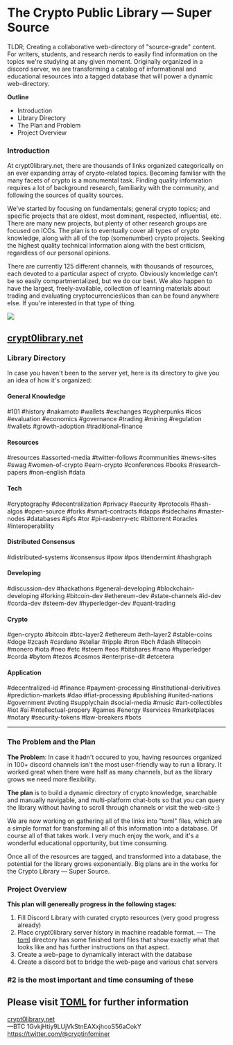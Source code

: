 # The Crypto Public Library — Super Source
TLDR; Creating a collaborative web-directory of "source-grade" content. For writers, students, and research nerds to easily find information on the topics we're studying at any given moment. Originally organized in a discord server, we are transforming a catalog of informational and educational resources into a tagged database that will power a dynamic web-directory.

**Outline**
* Introduction
* Library Directory
* The Plan and Problem
* Project Overview

### Introduction
At crypt0library.net, there are thousands of links organized categorically on an ever expanding array of crypto-related topics. Becoming familiar with the many facets of crypto is a monumental task. Finding quality infomration requires a lot of background research, familiarity with the community, and following the sources of quality sources.

We’ve started by focusing on fundamentals; general crypto topics; and specific projects that are oldest, most dominant, respected, influential, etc. There are many new projects, but plenty of other research groups are focused on ICOs. The plan is to eventually cover all types of crypto knowledge, along with all of the top (somenumber) crypto projects. Seeking the highest quality technical information along with the best criticism, regardless of our personal opinions.

There are currently 125 different channels, with thousands of resources, each devoted to a particular aspect of crypto. Obviously knowledge can't be so easily compartmentalized, but we do our best. We also happen to have the largest, freely-available, collection of learning materials about trading and evaluating cryptocurrencies\icos than can be found anywhere else. If you're interested in that type of thing.

 <img src="http://imgur.com/AmdCgVOl.png" />

## [crypt0library.net](http://crypt0library.net)

### Library Directory

In case you haven't been to the server yet, here is its directory to give you an idea of how it's organized:

#### General Knowledge
#101 #history #nakamoto #wallets #exchanges #cypherpunks #icos #evaluation #economics #governance #trading #mining #regulation #wallets #growth-adoption #traditional-finance

#### Resources
#resources #assorted-media #twitter-follows #communities #news-sites #swag #women-of-crypto #earn-crypto #conferences #books #research-papers #non-english #data 

#### Tech
#cryptography #decentralization #privacy #security #protocols #hash-algos #open-source #forks #smart-contracts #dapps #sidechains #master-nodes #databases #ipfs #tor #pi-rasberry-etc #bittorrent #oracles #interoperability

#### Distributed Consensus
#distributed-systems #consensus #pow #pos #tendermint #hashgraph 

#### Developing
#discussion-dev #hackathons #general-developing #blockchain-developing #forking #bitcoin-dev #ethereum-dev #state-channels #id-dev #corda-dev #steem-dev #hyperledger-dev #quant-trading

#### Crypto
#gen-crypto #bitcoin #btc-layer2 #ethereum #eth-layer2 #stable-coins #doge #zcash #cardano #stellar #ripple #tron #bch #dash #litecoin #monero #iota #neo #etc #steem #eos #bitshares #nano #hyperledger #corda #bytom #tezos #cosmos #enterprise-dlt #etcetera 

#### Application
#decentralized-id #finance #payment-processing #institutional-derivitives #prediction-markets #dao #fiat-processing #publishing #united-nations #government #voting #supplychain #social-media #music #art-collectibles #iot #ai #intellectual-propery #games #energy #services #marketplaces #notary #security-tokens #law-breakers 
#bots

---

### The Problem and the Plan
**The Problem**: In case it hadn't occured to you, having resources organized in 100+ discord channels isn't the most user-friendly way to run a library. It worked great when there were half as many channels, but as the library grows we need more flexibility.

**The plan** is to build a dynamic directory of crypto knowledge, searchable and manually navigable, and multi-platform chat-bots so that you can query the library without having to scroll through channels or visit the web-site :)

We are now working on gathering all of the links into "toml" files, which are a simple format for transforming all of this information into a database. Of course all of that takes work. I very much enjoy the work, and it's a wonderful educational opportunity, but time consuming. 

Once all of the resources are tagged, and transformed into a database, the potential for the library grows exponentially.
Big plans are in the works for the Crypto Library — Super Source.

### Project Overview

**This plan will genereally progress in the following stages:**
1. Fill Discord Library with curated crypto resources (very good progress already)
2. Place crypt0library server history in machine readable format. 
     — The [toml](https://github.com/infominer33/Crypto-library/tree/master/toml) directory has some finished toml files that show exactly what that looks like and has further instructions on that aspect.
3. Create a web-page to dynamically interact with the database<br/>
4. Create a discord bot to bridge the web-page and various chat servers

### #2 is the most important and time consuming of these

## Please visit [TOML](https://github.com/infominer33/Crypto-library/tree/master/toml) for further information

[crypt0library.net](http://crypt0library.net)<br/>
—BTC 1GvkjHtiy9LUjVkStnEAXxjhcoS56aCokY<br/>
https://twitter.com/@cryptinfominer
